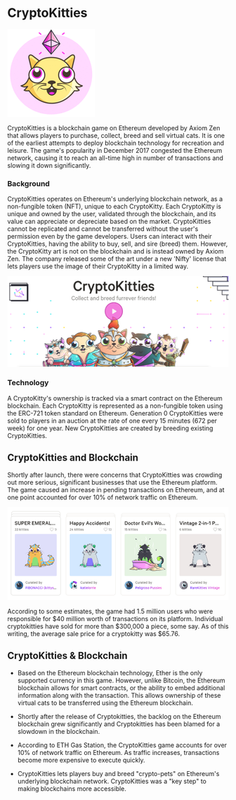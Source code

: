 # CryptoKitties

![logo](Images/cryptokitty_logo.gif)

CryptoKitties is a blockchain game on Ethereum developed by Axiom Zen that allows players to purchase, collect, breed and sell virtual cats. It is one of the earliest attempts to deploy blockchain technology for recreation and leisure. The game's popularity in December 2017 congested the Ethereum network, causing it to reach an all-time high in number of transactions and slowing it down significantly. 

### Background

CryptoKitties operates on Ethereum's underlying blockchain network, as a non-fungible token (NFT), unique to each CryptoKitty. Each CryptoKitty is unique and owned by the user, validated through the blockchain, and its value can appreciate or depreciate based on the market. CryptoKitties cannot be replicated and cannot be transferred without the user's permission even by the game developers. Users can interact with their CryptoKitties, having the ability to buy, sell, and sire (breed) them. However, the CryptoKitty art is not on the blockchain and is instead owned by Axiom Zen. The company released some of the art under a new 'Nifty' license that lets players use the image of their CryptoKitty in a limited way.

![kities](Images/kitties.png)

### Technology

A CryptoKitty's ownership is tracked via a smart contract on the Ethereum blockchain. Each CryptoKitty is represented as a non-fungible token using the ERC-721 token standard on Ethereum. Generation 0 CryptoKitties were sold to players in an auction at the rate of one every 15 minutes (672 per week) for one year. New CryptoKitties are created by breeding existing CryptoKitties.

## CryptoKitties and Blockchain
Shortly after launch, there were concerns that CryptoKitties was crowding out more serious, significant businesses that use the Ethereum platform. The game caused an increase in pending transactions on Ethereum, and at one point accounted for over 10% of network traffic on Ethereum.

![many_kitties](Images/many_kitties.png)

According to some estimates, the game had 1.5 million users who were responsible for $40 million worth of transactions on its platform. Individual cryptokitties have sold for more than $300,000 a piece, some say. As of this writing, the average sale price for a cryptokitty was $65.76.

## CryptoKitties & Blockchain

* Based on the Ethereum blockchain technology, Ether is the only supported currency in this game. However, unlike Bitcoin, the Ethereum blockchain allows for smart contracts, or the ability to embed additional information along with the transaction. This allows ownership of these virtual cats to be transferred using the Ethereum blockchain.

* Shortly after the release of Cryptokitties, the backlog on the Ethereum blockchain
grew significantly and Cryptokitties has been blamed for a slowdown in the blockchain. 

* According to ETH Gas Station, the CryptoKitties game accounts for over 10% of network traffic on Ethereum. As traffic increases, transactions become more expensive to execute quickly.

* CryptoKitties lets players buy and breed "crypto-pets" on Ethereum's underlying blockchain network. CryptoKitties was a "key step" to making blockchains more accessible.